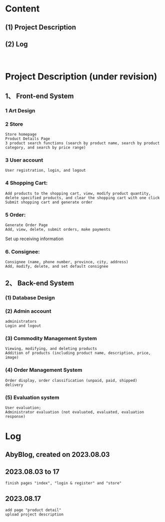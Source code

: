 # Content
## (1) Project Description
## (2) Log
&nbsp;

# Project Description (under revision)
## 1、 Front-end System
### 1 Art Design
### 2 Store
    Store homepage
    Product Details Page
    3 product search functions (search by product name, search by product category, and search by price range)
### 3 User account
    User registration, login, and logout
### 4 Shopping Cart:
    Add products to the shopping cart, view, modify product quantity, delete specified products, and clear the shopping cart with one click
    Submit shopping cart and generate order
### 5 Order:
    Generate Order Page
    Add, view, delete, submit orders, make payments
Set up receiving information
### 6. Consignee:
    Consignee (name, phone number, province, city, address)
    Add, modify, delete, and set default consignee
## 2、 Back-end System
### (1) Database Design
### (2) Admin account
    administrators
    Login and logout
### (3) Commodity Management System
    Viewing, modifying, and deleting products
    Addition of products (including product name, description, price, image)
### (4) Order Management System
    Order display, order classification (unpaid, paid, shipped)
    delivery
### (5) Evaluation system
    User evaluation;
    Administrator evaluation (not evaluated, evaluated, evaluation response)

# Log
## AbyBlog, created on 2023.08.03

## 2023.08.03 to 17
    finish pages "index", "login & register" and "store"

## 2023.08.17
    add page "product detail"
    upload project description

